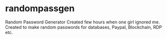 # randompassgen
Random Password Generator
Created few hours when one girl ignored me.
Created to make random passwords for databases, Paypal, Blockchain, RDP etc.
